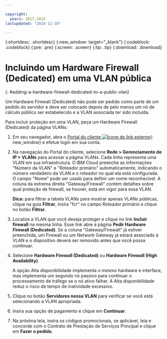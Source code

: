 ```yaml
---

copyright:
  years: 2017,2018
lastupdated: "2018-11-30"

---
```


{:shortdesc: .shortdesc}
{:new_window: target="_blank"}
{:codeblock: .codeblock}
{:pre: .pre}
{:screen: .screen}
{:tip: .tip}
{:download: .download}

# Incluindo um Hardware Firewall (Dedicated) em uma VLAN pública
{: #adding-a-hardware-firewall-dedicated-to-a-public-vlan}

Um Hardware Firewall (Dedicated) não pode ser pedido como parte de um pedido do servidor e deve ser colocado depois de pelo menos um nó de cálculo público ser estabelecido e a VLAN associada ter sido incluída.

Para incluir proteção em uma VLAN, peça um Hardware Firewall (Dedicated) da página VLANs:

1. Em seu navegador, abra o [Portal do cliente ![Ícone de link externo](../../icons/launch-glyph.svg "Ícone de link externo")](https://control.softlayer.com/){: new_window} e efetue login em sua conta.
2. Na navegação do Portal do cliente, selecione **Rede > Gerenciamento de IP > VLANs** para acessar a página VLANs. Cada linha representa uma VLAN em sua infraestrutura. O IBM Cloud preenche as informações "Número da VLAN" e "Roteador primário" automaticamente, indicando o número
verdadeiro da VLAN e o roteador no qual ela está configurada. O campo "Nome" pode ser usado para definir um nome reconhecível. A coluna da extrema direita "Gateway/Firewall" contém detalhes sobre qual proteção de firewall, se houver, está em vigor para essa VLAN. 

	**Dica:** para filtrar a tabela VLANs para mostrar apenas VLANs públicas, clique na guia **Filtrar**, insira "fcr" no campo Roteador primário e clique no botão **Filtrar**.
3. Localize a VLAN que você deseja proteger e clique no link **Incluir firewall** na mesma linha. Esse link abre a página **Pedir Hardware Firewall (Dedicated)**. Se a coluna "Gateway/Firewall" já estiver preenchida, um Firewall ou um Network Gateway já estará associado à VLAN e o dispositivo deverá ser removido antes que você possa continuar.
4. Selecione **Hardware Firewall (Dedicated)** ou **Hardware Firewall (High Availability)**. 

	A opção Alta disponibilidade implementa o mesmo hardware e interface, mas implementa um segundo nó passivo para continuar o processamento de tráfego se o nó ativo falhar. A Alta disponibilidade reduz o risco de tempo de inatividade excessivo. 

5. Clique no botão **Servidores nessa VLAN** para verificar se você está selecionando a VLAN apropriada.
6. Insira sua opção de pagamento e clique em **Continuar**.
7. Na próxima tela, insira os códigos promocionais, se aplicável, leia e concorde com o Contrato de Prestação de Serviços Principal e clique em **Fazer o pedido**. 

